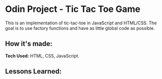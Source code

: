 # Odin Project - Tic Tac Toe Game
This is an implementation of tic-tac-toe in JavaScript and HTML/CSS. The goal is to use factory functions and have as little global code as possible.

## How it's made:

**Tech Used:** HTML, CSS, JavaScript.

## Lessons Learned: